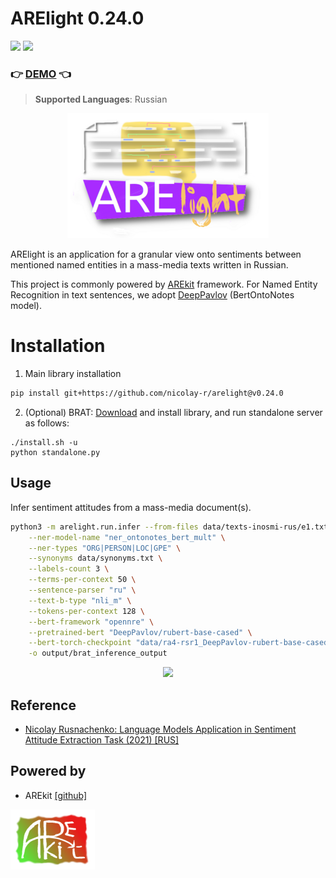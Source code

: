 # ARElight 0.24.0

![](https://img.shields.io/badge/Python-3.9-brightgreen.svg)
![](https://img.shields.io/badge/AREkit-0.24.0-orange.svg)

### :point_right: [DEMO](https://github.com/nicolay-r/ARElight/tree/v0.22.0#installation) :point_left:

> **Supported Languages**: Russian

<p align="center">
    <img src="logo.png"/>
</p>

ARElight is an application for a granular view onto sentiments between mentioned named entities in a mass-media texts written in Russian.

This project is commonly powered by [AREkit](https://github.com/nicolay-r/AREkit) framework.
For Named Entity Recognition in text sentences, 
we adopt [DeepPavlov](https://github.com/deeppavlovteam/DeepPavlov)  (BertOntoNotes model).

# Installation

1. Main library installation
```bash
pip install git+https://github.com/nicolay-r/arelight@v0.24.0
```

2. (Optional) BRAT: [Download](https://github.com/nlplab/brat/releases/tag/v1.3_Crunchy_Frog) 
  and install library, and run standalone server as follows:
```
./install.sh -u
python standalone.py
```

## Usage

Infer sentiment attitudes from a mass-media document(s).
```bash
python3 -m arelight.run.infer --from-files data/texts-inosmi-rus/e1.txt \
    --ner-model-name "ner_ontonotes_bert_mult" \
    --ner-types "ORG|PERSON|LOC|GPE" \
    --synonyms data/synonyms.txt \
    --labels-count 3 \
    --terms-per-context 50 \
    --sentence-parser "ru" \
    --text-b-type "nli_m" \
    --tokens-per-context 128 \
    --bert-framework "opennre" \
    --pretrained-bert "DeepPavlov/rubert-base-cased" \
    --bert-torch-checkpoint "data/ra4-rsr1_DeepPavlov-rubert-base-cased_cls.pth.tar" \
    -o output/brat_inference_output
```
<p align="center">
    <img src="docs/inference-bert-e1.png"/>
</p>

## Reference 

* [Nicolay Rusnachenko: Language Models Application in Sentiment Attitude Extraction Task (2021) [RUS]](https://nicolay-r.github.io/website/data/rusnachenko2021language.pdf)

## Powered by

* AREkit [[github]](https://github.com/nicolay-r/AREkit)

<p float="left">
<a href="https://github.com/nicolay-r/AREkit"><img src="docs/arekit_logo.png"/></a>
</p>

